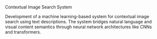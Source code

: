 Contextual Image Search System

Development of a machine learning-based system for contextual image search using text descriptions. The system bridges natural language and visual content semantics through neural network architectures like CNNs and transformers.
